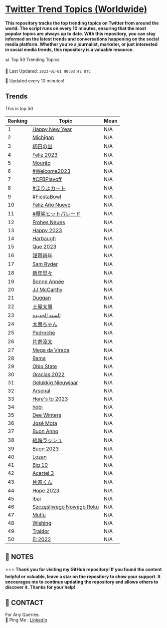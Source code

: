 [Twitter Trend Topics (Worldwide)](https://github.com/ErcinDedeoglu/Twitter-Trend-Topics)
==========

**This repository tracks the top trending topics on Twitter from around the world. 
The script runs on every 10 minutes, ensuring that the most popular topics are always up to date. 
With this repository, you can stay informed on the latest trends and conversations happening on the social media platform. 
Whether you're a journalist, marketer, or just interested in social media trends, this repository is a valuable resource.**


📊 Top 50 Trending Topics

📆 Last Updated: `2023-01-01 00:03:42 UTC`

🔧 Updated every 10 minutes!


## Trends

This is top 50

| Ranking | Topic | Mean |
| ------- | ------------ | ------------ |
| 1 | [Happy New Year](http://twitter.com/search?q=Happy+New+Year) | N/A |
| 2 | [Michigan](http://twitter.com/search?q=Michigan) | N/A |
| 3 | [初日の出](http://twitter.com/search?q=%e5%88%9d%e6%97%a5%e3%81%ae%e5%87%ba) | N/A |
| 4 | [Feliz 2023](http://twitter.com/search?q=Feliz+2023) | N/A |
| 5 | [Mourão](http://twitter.com/search?q=Mour%c3%a3o) | N/A |
| 6 | [#Welcome2023](http://twitter.com/search?q=%23Welcome2023) | N/A |
| 7 | [#CFBPlayoff](http://twitter.com/search?q=%23CFBPlayoff) | N/A |
| 8 | [#まりよカート](http://twitter.com/search?q=%23%e3%81%be%e3%82%8a%e3%82%88%e3%82%ab%e3%83%bc%e3%83%88) | N/A |
| 9 | [#FiestaBowl](http://twitter.com/search?q=%23FiestaBowl) | N/A |
| 10 | [Feliz Año Nuevo](http://twitter.com/search?q=Feliz+A%c3%b1o+Nuevo) | N/A |
| 11 | [#爆笑ヒットパレード](http://twitter.com/search?q=%23%e7%88%86%e7%ac%91%e3%83%92%e3%83%83%e3%83%88%e3%83%91%e3%83%ac%e3%83%bc%e3%83%89) | N/A |
| 12 | [Frohes Neues](http://twitter.com/search?q=Frohes+Neues) | N/A |
| 13 | [Happy 2023](http://twitter.com/search?q=Happy+2023) | N/A |
| 14 | [Harbaugh](http://twitter.com/search?q=Harbaugh) | N/A |
| 15 | [Que 2023](http://twitter.com/search?q=Que+2023) | N/A |
| 16 | [謹賀新年](http://twitter.com/search?q=%e8%ac%b9%e8%b3%80%e6%96%b0%e5%b9%b4) | N/A |
| 17 | [Sam Ryder](http://twitter.com/search?q=Sam+Ryder) | N/A |
| 18 | [新年早々](http://twitter.com/search?q=%e6%96%b0%e5%b9%b4%e6%97%a9%e3%80%85) | N/A |
| 19 | [Bonne Année](http://twitter.com/search?q=Bonne+Ann%c3%a9e) | N/A |
| 20 | [JJ McCarthy](http://twitter.com/search?q=JJ+McCarthy) | N/A |
| 21 | [Duggan](http://twitter.com/search?q=Duggan) | N/A |
| 22 | [土屋太鳳](http://twitter.com/search?q=%e5%9c%9f%e5%b1%8b%e5%a4%aa%e9%b3%b3) | N/A |
| 23 | [السنه الجديده](http://twitter.com/search?q=%d8%a7%d9%84%d8%b3%d9%86%d9%87+%d8%a7%d9%84%d8%ac%d8%af%d9%8a%d8%af%d9%87) | N/A |
| 24 | [太鳳ちゃん](http://twitter.com/search?q=%e5%a4%aa%e9%b3%b3%e3%81%a1%e3%82%83%e3%82%93) | N/A |
| 25 | [Pedroche](http://twitter.com/search?q=Pedroche) | N/A |
| 26 | [片寄涼太](http://twitter.com/search?q=%e7%89%87%e5%af%84%e6%b6%bc%e5%a4%aa) | N/A |
| 27 | [Mega da Virada](http://twitter.com/search?q=Mega+da+Virada) | N/A |
| 28 | [Bama](http://twitter.com/search?q=Bama) | N/A |
| 29 | [Ohio State](http://twitter.com/search?q=Ohio+State) | N/A |
| 30 | [Gracias 2022](http://twitter.com/search?q=Gracias+2022) | N/A |
| 31 | [Gelukkig Nieuwjaar](http://twitter.com/search?q=Gelukkig+Nieuwjaar) | N/A |
| 32 | [Arsenal](http://twitter.com/search?q=Arsenal) | N/A |
| 33 | [Here's to 2023](http://twitter.com/search?q=Here%27s+to+2023) | N/A |
| 34 | [hobi](http://twitter.com/search?q=hobi) | N/A |
| 35 | [Dee Winters](http://twitter.com/search?q=Dee+Winters) | N/A |
| 36 | [José Mota](http://twitter.com/search?q=Jos%c3%a9+Mota) | N/A |
| 37 | [Buon Anno](http://twitter.com/search?q=Buon+Anno) | N/A |
| 38 | [結婚ラッシュ](http://twitter.com/search?q=%e7%b5%90%e5%a9%9a%e3%83%a9%e3%83%83%e3%82%b7%e3%83%a5) | N/A |
| 39 | [Buon 2023](http://twitter.com/search?q=Buon+2023) | N/A |
| 40 | [Lozan](http://twitter.com/search?q=Lozan) | N/A |
| 41 | [Big 10](http://twitter.com/search?q=Big+10) | N/A |
| 42 | [Acertei 3](http://twitter.com/search?q=Acertei+3) | N/A |
| 43 | [片寄くん](http://twitter.com/search?q=%e7%89%87%e5%af%84%e3%81%8f%e3%82%93) | N/A |
| 44 | [Hope 2023](http://twitter.com/search?q=Hope+2023) | N/A |
| 45 | [Ibai](http://twitter.com/search?q=Ibai) | N/A |
| 46 | [Szczęśliwego Nowego Roku](http://twitter.com/search?q=Szcz%c4%99%c5%9bliwego+Nowego+Roku) | N/A |
| 47 | [Mutlu](http://twitter.com/search?q=Mutlu) | N/A |
| 48 | [Wishing](http://twitter.com/search?q=Wishing) | N/A |
| 49 | [Traidor](http://twitter.com/search?q=Traidor) | N/A |
| 50 | [El 2022](http://twitter.com/search?q=El+2022) | N/A |




## 📝 NOTES

⭐⭐⭐ **Thank you for visiting my GitHub repository! If you found the content helpful or valuable, leave a star on the repository to show your support. It encourages me to continue updating the repository and allows others to discover it. Thanks for your help!**

## 📨 CONTACT

 For Any Queries:  
            🏓 Ping Me : [LinkedIn](https://www.linkedin.com/in/ercindedeoglu/)